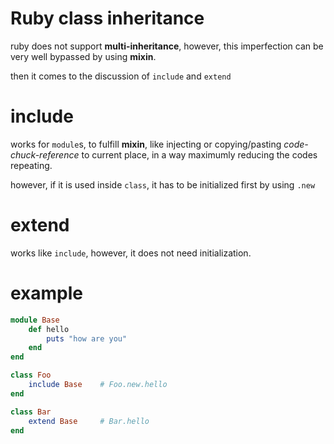 ---
---

# Ruby class inheritance

ruby does not support **multi-inheritance**, however, this imperfection can be very well bypassed by using **mixin**.

then it comes to the discussion of `include` and `extend`


# include

works for `module`s, to fulfill **mixin**, like injecting or copying/pasting _code-chuck-reference_ to current place, in a way maximumly reducing the codes repeating.

however, if it is used inside `class`, it has to be initialized first by using `.new`



# extend

works like `include`, however, it does not need initialization.




# example

```ruby
module Base
    def hello
        puts "how are you"
    end
end

class Foo
    include Base    # Foo.new.hello
end

class Bar
    extend Base     # Bar.hello
end
```


